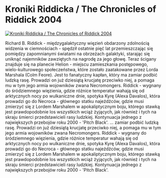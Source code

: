 Kroniki Riddicka / The Chronicles of Riddick 2004 
=============
[![Kroniki Riddicka / The Chronicles of Riddick 2004 ](http://vidos.pl/images/player.gif)](http://vidos.pl/kroniki-riddicka-the-chronicles-of-riddick-2004)

 Richard B. Riddick - międzygalaktyczny więzień obdarzony zdolnością widzenia w ciemnościach - spędził ostatnie pięć lat przemieszczając się pomiędzy zapomnianymi światami na obrzeżach galaktyki, starając się uniknąć najemników zawziętych na nagrodę za jego głowę. Teraz ścigany znajduje się na planecie Helion - miejscu zamieszkania postępowego, wielo-kulturowego społeczeństwa, które zostało zaatakowane przez Lorda Marshala (Colm Feore). Jest to fanatyczny kapłan, który ma zamiar podbić ludzką rasę. Prowadzi on już dziesiątą krucjatę przeciwko niej, a pomaga mu w tym jego armia wojowników zwana Necromongers. Riddick - wygnany do śródziemnego więzienia, gdzie różnice temperatur wahają się od arktycznych nocy po wulkaniczne dnie, spotyka Kyrę (Alexa Davalos), która prowadzi go do Necroca - głównego statku najeźdźców, gdzie musi zmierzyć się z Lordem Marshalem w apokaliptycznym boju, którego stawką jest prawdopodobnie los wszystkich wciąż żyjących, jak również i tych na skraju śmierci przedstawicieli rasy ludzkiej. Kontynuacja jednego z największych przebojów roku 2000 - 'Pitch Black'.   ... zamiar podbić ludzką rasę. Prowadzi on już dziesiątą krucjatę przeciwko niej, a pomaga mu w tym jego armia wojowników zwana Necromongers. Riddick - wygnany do śródziemnego więzienia, gdzie różnice temperatur wahają się od arktycznych nocy po wulkaniczne dnie, spotyka Kyrę (Alexa Davalos), która prowadzi go do Necroca - głównego statku najeźdźców, gdzie musi zmierzyć się z Lordem Marshalem w apokaliptycznym boju, którego stawką jest prawdopodobnie los wszystkich wciąż żyjących, jak również i tych na skraju śmierci przedstawicieli rasy ludzkiej. Kontynuacja jednego z największych przebojów roku 2000 - 'Pitch Black'.

